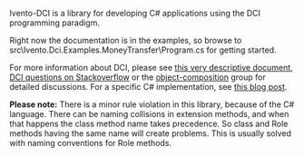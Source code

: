 Ivento-DCI is a library for developing C# applications using the DCI programming paradigm.

Right now the documentation is in the examples, so browse to src\Ivento.Dci.Examples.MoneyTransfer\Program.cs for getting started.

For more information about DCI, please see [this very descriptive document](http://www.artima.com/articles/dci_vision.html), [DCI questions on Stackoverflow](http://stackoverflow.com/questions/tagged/dci) or the [object-composition](https://groups.google.com/forum/?fromgroups#!forum/object-composition) group for detailed discussions. For a specific C# implementation, see [this blog post](http://horsdal.blogspot.se/2009/05/dci-in-c.html).

**Please note:** There is a minor rule violation in this library, because of the C# language. There can be naming collisions in extension methods, and when that happens the class method name takes precedence. So class and Role methods having the same name will create problems. This is usually solved with naming conventions for Role methods.
